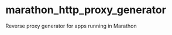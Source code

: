 marathon_http_proxy_generator
===================

Reverse proxy generator for apps running in Marathon
